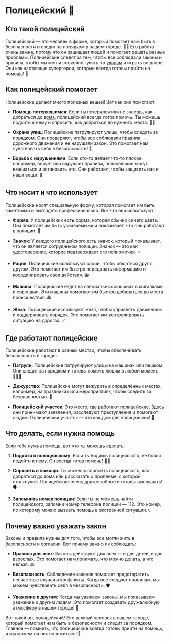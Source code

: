 # Полицейский 🚓

## Кто такой полицейский
Полицейский — это человек в форме, который помогает нам быть в безопасности и следит за порядком в нашем городе. 👮‍♂️ Его работа очень важна, потому что он защищает людей и помогает решать разные проблемы. Полицейские следят за тем, чтобы все соблюдали законы и правила, чтобы мы могли спокойно гулять по [улицам](street.md) и играть во дворе. Они как настоящие супергерои, которые всегда готовы прийти на помощь! 💪

## Как полицейский помогает
Полицейские делают много полезных вещей! Вот как они помогают:

- **Помощь потерявшимся**: Если ты потерялся или не знаешь, как добраться до [дома](house.md), полицейский всегда готов помочь. Ты можешь подойти к нему и спросить, как добраться до нужного места. 🚶‍♂️

- **Охрана улиц**: Полицейские патрулируют улицы, чтобы следить за порядком. Они проверяют, чтобы все соблюдали правила дорожного движения и не нарушали закон. Это помогает нам чувствовать себя в безопасности! 🚦

- **Борьба с нарушениями**: Если кто-то делает что-то плохое, например, ворует или нарушает правила, полицейские могут вмешаться и остановить это. Они работают, чтобы защитить нас и наши вещи. 🔒

## Что носит и что использует
Полицейские носят специальную форму, которая помогает им быть заметными и выглядеть профессионально. Вот что они используют:

- **Форма**: У полицейских есть форма, которая обычно синего цвета. Она помогает им быть узнаваемыми и показывает, что они работают в полиции. 👕

- **Значок**: У каждого полицейского есть значок, который показывает, что он является сотрудником полиции. Значок — это как удостоверение, которое подтверждает его полномочия. ⭐

- **Рация**: Полицейские используют рации, чтобы общаться друг с другом. Это помогает им быстро передавать информацию и координировать свои действия. 📻

- **Машина**: Полицейские ездят на специальных машинах с мигалками и сиренами. Эти машины помогают им быстро добираться до места происшествия. 🚔

- **Жезл**: Полицейские используют жезл, чтобы управлять движением и поддерживать порядок. Это помогает им контролировать ситуацию на дорогах. 🪄

## Где работают полицейские
Полицейские работают в разных местах, чтобы обеспечивать безопасность в городе:

- **Патрули**: Полицейские патрулируют улицы на машинах или пешком. Они следят за порядком и готовы помочь людям в любой момент. 🚶‍♂️🚗

- **Дежурство**: Полицейские могут дежурить в определённых местах, например, на праздниках или мероприятиях, чтобы следить за безопасностью. 🎉

- **Полицейский участок**: Это место, где работают полицейские. Здесь они принимают заявления, расследуют преступления и помогают людям. Полицейский участок — это как дом для полицейских! 🏢

## Что делать, если нужна помощь
Если тебе нужна помощь, вот что ты можешь сделать:

1. **Подойти к полицейскому**: Если ты видишь полицейского, не бойся подойти к нему. Он всегда готов помочь! 👮‍♂️

2. **Спросить о помощи**: Ты можешь спросить полицейского, как добраться до дома или рассказать о проблеме, с которой столкнулся. Полицейские очень дружелюбные и готовы выслушать! 🗣️

3. **Запомнить номер полиции**: Если ты не можешь найти полицейского, запомни номер телефона полиции — 112. Это номер, по которому можно вызвать помощь в экстренной ситуации. 📞

## Почему важно уважать закон
Законы и правила нужны для того, чтобы все могли жить в безопасности и согласии. Вот почему важно их соблюдать:

- **Правила для всех**: Законы действуют для всех — и для детей, и для взрослых. Это помогает нам понимать, что можно делать, а что нельзя. ⚖️

- **Безопасность**: Соблюдение законов помогает предотвратить несчастные случаи и конфликты. Когда все следуют правилам, мы можем чувствовать себя в безопасности. 🛡️

- **Уважение к другим**: Когда мы уважаем законы, мы показываем уважение к другим людям. Это помогает создавать дружелюбную атмосферу в нашем городе! 🤝

Вот такой он, полицейский! Это важный человек в нашем городе, который помогает нам быть в безопасности и следит за порядком. Главное — помнить, что полицейские всегда готовы прийти на помощь, и мы можем на них положиться! 🌟